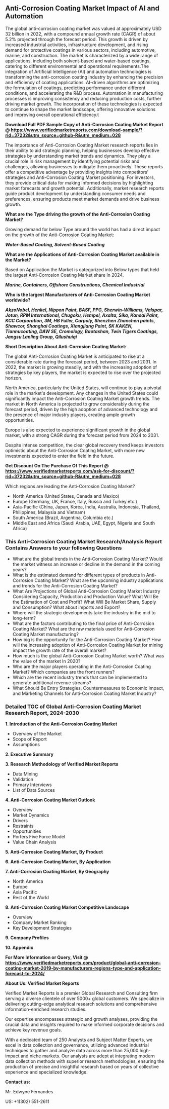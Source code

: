 <h2>Anti-Corrosion Coating Market Impact of AI and Automation</h2>The global anti-corrosion coating market was valued at approximately USD 32 billion in 2022, with a compound annual growth rate (CAGR) of about 5.2% projected through the forecast period. This growth is driven by increased industrial activities, infrastructure development, and rising demand for protective coatings in various sectors, including automotive, marine, and construction. The market is characterized by a wide range of applications, including both solvent-based and water-based coatings, catering to different environmental and operational requirements.The integration of Artificial Intelligence (AI) and automation technologies is transforming the anti-corrosion coating industry by enhancing the precision and efficiency of coating applications. AI-driven algorithms are optimizing the formulation of coatings, predicting performance under different conditions, and accelerating the R&D process. Automation in manufacturing processes is improving consistency and reducing production costs, further driving market growth. The incorporation of these technologies is expected to continue to shape the market landscape, offering innovative solutions and improving overall operational efficiency.t</p><p id="" class=""><strong>Download Full PDF Sample Copy of Anti-Corrosion Coating Market Report @ <a href="https://www.verifiedmarketreports.com/download-sample/?rid=37232&utm_source=github-R&utm_medium=028" target="_blank">https://www.verifiedmarketreports.com/download-sample/?rid=37232&utm_source=github-R&utm_medium=028</a></strong></p><p>The importance of&nbsp;Anti-Corrosion Coating Market research reports lies in their ability to aid strategic planning, helping businesses develop effective strategies by understanding market trends and dynamics. They play a crucial role in risk management by identifying potential risks and challenges, allowing businesses to mitigate them proactively. These reports offer a competitive advantage by providing insights into competitors' strategies and Anti-Corrosion Coating Market positioning. For investors, they provide critical data for making informed decisions by highlighting market forecasts and growth potential. Additionally, market research reports guide product development by understanding consumer needs and preferences, ensuring products meet market demands and drive business growth.</p><p><strong>What are the&nbsp;Type driving the growth of the Anti-Corrosion Coating Market?</strong></p><p id="" class="">Growing demand for below Type around the world has had a direct impact on the growth of the Anti-Corrosion Coating Market:</p><em><strong>Water-Based Coating, Solvent-Based Coating</strong></em></p><strong>What are the&nbsp;Applications&nbsp;of Anti-Corrosion Coating Market available in the Market?</strong></p><p id="" class="">Based on Application the Market is categorized into Below types that held the largest Anti-Corrosion Coating Market share In 2024.</p><em><strong>Marine, Containers, Offshore Constructions, Chemical Industrial </strong></em></p><strong>Who is the largest Manufacturers of Anti-Corrosion Coating Market worldwide?</strong></p><p><em><strong>AkzoNobel, Henkel, Nippon Paint, BASF, PPG, Sherwin-Williams, Valspar, Jotun, RPM International, Chugoku, Hempel, Axalta, Sika, Kansai Paint, KCC Corporation, 3M, HB Fuller, Carpoly, Shenzhen Zhanchen paints, Shawcor, Shanghai Coatings, Xiangjiang Paint, SK KAKEN, Tiannucoating, DAW SE, Cromology, Baotashan, Twin Tigers Coatings, Jangsu Lanling Group, Qilushuiqi</strong></em></p><p id="" class=""><strong>Short Description About Anti-Corrosion Coating Market:</strong></p><p>The global Anti-Corrosion Coating Market is anticipated to rise at a considerable rate during the forecast period, between 2023 and 2031. In 2022, the market is growing steadily, and with the increasing adoption of strategies by key players, the market is expected to rise over the projected horizon.</p><p>North America, particularly the United States, will continue to play a pivotal role in the market's development. Any changes in the United States could significantly impact the Anti-Corrosion Coating Market growth trends. The market in North America is projected to grow considerably during the forecast period, driven by the high adoption of advanced technology and the presence of major industry players, creating ample growth opportunities.</p><p>Europe is also expected to experience significant growth in the global market, with a strong CAGR during the forecast period from 2024 to 2031.</p><p>Despite intense competition, the clear global recovery trend keeps investors optimistic about the Anti-Corrosion Coating Market, with more new investments expected to enter the field in the future.</p><p id="" class=""><strong>Get Discount On The Purchase Of This Report @ <a href="https://www.verifiedmarketreports.com/ask-for-discount/?rid=37232&utm_source=github-R&utm_medium=028" target="_blank">https://www.verifiedmarketreports.com/ask-for-discount/?rid=37232&utm_source=github-R&utm_medium=028</a></strong></p>Which regions are leading the Anti-Corrosion Coating Market?</p><ul><li>North America (United States, Canada and Mexico)</li><li>Europe (Germany, UK, France, Italy, Russia and Turkey etc.)</li><li>Asia-Pacific (China, Japan, Korea, India, Australia, Indonesia, Thailand, Philippines, Malaysia and Vietnam)</li><li>South America (Brazil, Argentina, Columbia etc.)</li><li>Middle East and Africa (Saudi Arabia, UAE, Egypt, Nigeria and South Africa)</li></ul><h3 id="" class="">This Anti-Corrosion Coating Market Research/Analysis Report Contains Answers to your following Questions</h3><ul><li>What are the global trends in the Anti-Corrosion Coating Market? Would the market witness an increase or decline in the demand in the coming years?</li><li>What is the estimated demand for different types of products in Anti-Corrosion Coating Market? What are the upcoming industry applications and trends for the Anti-Corrosion Coating Market?</li><li>What Are Projections of Global Anti-Corrosion Coating Market Industry Considering Capacity, Production and Production Value? What Will Be the Estimation of Cost and Profit? What Will Be Market Share, Supply and Consumption? What about imports and Export?</li><li>Where will the strategic developments take the industry in the mid to long-term?</li><li>What are the factors contributing to the final price of Anti-Corrosion Coating Market? What are the raw materials used for Anti-Corrosion Coating Market manufacturing?</li><li>How big is the opportunity for the Anti-Corrosion Coating Market? How will the increasing adoption of Anti-Corrosion Coating Market for mining impact the growth rate of the overall market?</li><li>How much is the global Anti-Corrosion Coating Market worth? What was the value of the market In 2020?</li><li>Who are the major players operating in the Anti-Corrosion Coating Market? Which companies are the front runners?</li><li>Which are the recent industry trends that can be implemented to generate additional revenue streams?</li><li>What Should Be Entry Strategies, Countermeasures to Economic Impact, and Marketing Channels for Anti-Corrosion Coating Market Industry?</li></ul><h3 id="" class="">Detailed TOC of Global Anti-Corrosion Coating Market Research Report, 2024-2030</h3><p id="" class=""><strong>1. Introduction of the Anti-Corrosion Coating Market</strong></p><ul><li>Overview of the Market</li><li>Scope of Report</li><li>Assumptions</li></ul><p id="" class=""><strong>2. Executive Summary</strong></p><p id="" class=""><strong>3. Research Methodology of Verified Market Reports</strong></p><ul><li>Data Mining</li><li>Validation</li><li>Primary Interviews</li><li>List of Data Sources</li></ul><p id="" class=""><strong>4. Anti-Corrosion Coating Market Outlook</strong></p><ul><li>Overview</li><li>Market Dynamics</li><li>Drivers</li><li>Restraints</li><li>Opportunities</li><li>Porters Five Force Model</li><li>Value Chain Analysis</li></ul><p id="" class=""><strong>5. Anti-Corrosion Coating Market, By Product</strong></p><p id="" class=""><strong>6. Anti-Corrosion Coating Market, By Application</strong></p><p id="" class=""><strong>7. Anti-Corrosion Coating Market, By Geography</strong></p><ul><li>North America</li><li>Europe</li><li>Asia Pacific</li><li>Rest of the World</li></ul><p id="" class=""><strong>8. Anti-Corrosion Coating Market Competitive Landscape</strong></p><ul><li>Overview</li><li>Company Market Ranking</li><li>Key Development Strategies</li></ul><p id="" class=""><strong>9. Company Profiles</strong></p><p id="" class=""><strong>10. Appendix</strong></p><p id="" class=""><strong>For More Information or Query, Visit @ <a href="https://www.verifiedmarketreports.com/product/global-anti-corrosion-coating-market-2019-by-manufacturers-regions-type-and-application-forecast-to-2024/" target="_blank">https://www.verifiedmarketreports.com/product/global-anti-corrosion-coating-market-2019-by-manufacturers-regions-type-and-application-forecast-to-2024/</a></strong></p><p id="" class=""><strong>About Us: Verified Market Reports</strong></p><p id="" class="">Verified Market Reports is a premier Global Research and Consulting firm serving a diverse clientele of over 5000+ global customers. We specialize in delivering cutting-edge analytical research solutions and comprehensive information-enriched research studies.</p><p id="" class="">Our expertise encompasses strategic and growth analyses, providing the crucial data and insights required to make informed corporate decisions and achieve key revenue goals.</p><p id="" class="">With a dedicated team of 250 Analysts and Subject Matter Experts, we excel in data collection and governance, utilizing advanced industrial techniques to gather and analyze data across more than 25,000 high-impact and niche markets. Our analysts are adept at integrating modern data collection methods with superior research methodologies, ensuring the production of precise and insightful research based on years of collective experience and specialized knowledge.</p><p id="" class=""><strong>Contact us:</strong></p><p id="" class="">Mr. Edwyne Fernandes</p><p id="" class="">US: +1(302) 551-2611</p>